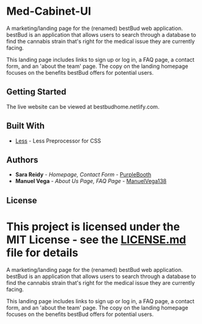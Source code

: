# Med-Cabinet-UI
A marketing/landing page for the (renamed) bestBud web application. bestBud is an application that allows users to search through a database to find the cannabis strain that's right for the medical issue they are currently facing.

This landing page includes links to sign up or log in, a FAQ page, a contact form, and an 'about the team' page. The copy on the landing homepage focuses on the benefits bestBud offers for potential users.

## Getting Started

The live website can be viewed at bestbudhome.netlify.com. 

## Built With

* [Less](http://lesscss.org/#) - Less Preprocessor for CSS

## Authors

* **Sara Reidy** - *Homepage, Contact Form* - [PurpleBooth](https://github.com/reidysj)
* **Manuel Vega** - *About Us Page, FAQ Page* - [ManuelVega138](https://github.com/manuelvega138)

## License

This project is licensed under the MIT License - see the [LICENSE.md](LICENSE.md) file for details
=======
A marketing/landing page for the (renamed) bestBud web application. bestBud is an application that allows users to search through a database to find the cannabis strain that's right for the medical issue they are currently facing. 

This landing page includes links to sign up or log in, a FAQ page, a contact form, and an 'about the team' page. The copy on the landing homepage focuses on the benefits bestBud offers for potential users.

